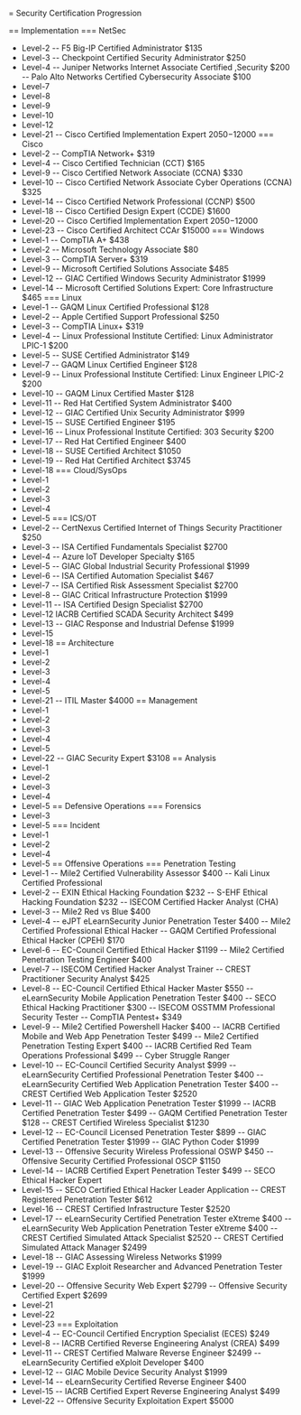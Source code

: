 = Security Certification Progression

== Implementation
=== NetSec
- Level-2
-- F5 Big-IP Certified Administrator $135
- Level-3
-- Checkpoint Certified Security Administrator $250
- Level-4
-- Juniper Networks Internet Associate Certified ,Security $200
-- Palo Alto Networks Certified Cybersecurity Associate $100
- Level-7
- Level-8
- Level-9
- Level-10
- Level-12
- Level-21
-- Cisco Certified Implementation Expert $2050-$12000
=== Cisco
- Level-2
-- CompTIA Network+ $319
- Level-4
-- Cisco Certified Technician (CCT) $165
- Level-9
-- Cisco Certified Network Associate (CCNA) $330
- Level-10
-- Cisco Certified Network Associate Cyber Operations (CCNA) $325
- Level-14
-- Cisco Certified Network Professional (CCNP) $500
- Level-18
-- Cisco Certified Design Expert (CCDE) $1600
- Level-20
-- Cisco Certified Implementation Expert $2050-$12000
- Level-23
-- Cisco Certified Architect CCAr $15000
=== Windows
- Level-1
-- CompTIA A+ $438
- Level-2
-- Microsoft Technology Associate $80
- Level-3
-- CompTIA Server+ $319
- Level-9
-- Microsoft Certified Solutions Associate $485
- Level-12
-- GIAC Certified Windows Security Administrator $1999
- Level-14
-- Microsoft Certified Solutions Expert: Core Infrastructure $465
=== Linux
- Level-1
-- GAQM Linux Certified Professional $128
- Level-2
-- Apple Certified Support Professional $250
- Level-3
-- CompTIA Linux+ $319
- Level-4
-- Linux Professional Institute Certified: Linux Administrator LPIC-1 $200
- Level-5
-- SUSE Certified Administrator $149
- Level-7
-- GAQM Linux Certified Engineer $128
- Level-9
-- Linux Professional Institute Certified: Linux Engineer LPIC-2 $200
- Level-10
-- GAQM Linux Certified Master $128
- Level-11
-- Red Hat Certified System Administrator $400
- Level-12
-- GIAC Certified Unix Security Administrator $999
- Level-15
-- SUSE Certified Engineer $195
- Level-16
-- Linux Professional Institute Certified: 303 Security $200
- Level-17
-- Red Hat Certified Engineer $400
- Level-18
-- SUSE Certified Architect $1050
- Level-19
-- Red Hat Certified Architect $3745
- Level-18
=== Cloud/SysOps
- Level-1
- Level-2
- Level-3
- Level-4
- Level-5
=== ICS/OT
- Level-2
-- CertNexus Certified Internet of Things Security Practitioner $250
- Level-3
-- ISA Certified Fundamentals Specialist $2700
- Level-4
-- Azure IoT Developer Specialty $165
- Level-5
-- GIAC Global Industrial Security Professional $1999
- Level-6
-- ISA Certified Automation Specialist $467
- Level-7
-- ISA Certified Risk Assessment Specialist $2700
- Level-8
-- GIAC Critical Infrastructure Protection $1999
- Level-11
-- ISA Certified Design Specialist $2700
- Level-12
IACRB Certified SCADA Security Architect $499
- Level-13
-- GIAC Response and Industrial Defense $1999
- Level-15
- Level-18
== Architecture
- Level-1
- Level-2
- Level-3
- Level-4
- Level-5
- Level-21
-- ITIL Master $4000
== Management
- Level-1
- Level-2
- Level-3
- Level-4
- Level-5
- Level-22
-- GIAC Security Expert $3108
== Analysis
- Level-1
- Level-2
- Level-3
- Level-4
- Level-5
== Defensive Operations
=== Forensics
- Level-3
- Level-5
=== Incident
- Level-1
- Level-2
- Level-4
- Level-5
== Offensive Operations
=== Penetration Testing
- Level-1
-- Mile2 Certified Vulnerability Assessor $400
-- Kali Linux Certified Professional
- Level-2
-- EXIN Ethical Hacking Foundation $232
-- S-EHF Ethical Hacking Foundation $232
-- ISECOM Certified Hacker Analyst (CHA)
- Level-3
-- Mile2 Red vs Blue $400
- Level-4
-- eJPT eLearnSecurity Junior Penetration Tester $400
-- Mile2 Certified Professional Ethical Hacker
-- GAQM Certified Professional Ethical Hacker (CPEH) $170
- Level-6
-- EC-Council Certified Ethical Hacker $1199
-- Mile2 Certified Penetration Testing Engineer $400
- Level-7
-- ISECOM Certified Hacker Analyst Trainer
-- CREST Practitioner Security Analyst $425
- Level-8
-- EC-Council Certified Ethical Hacker Master $550
-- eLearnSecurity Mobile Application Penetration Tester $400
-- SECO Ethical Hacking Practitioner $300
-- ISECOM OSSTMM Professional Security Tester
-- CompTIA Pentest+ $349
- Level-9
-- Mile2 Certified Powershell Hacker $400
-- IACRB Certified Mobile and Web App Penetration Tester $499
-- Mile2 Certified Penetration Testing Expert $400
-- IACRB Certified Red Team Operations Professional $499
-- Cyber Struggle Ranger
- Level-10
-- EC-Council Certified Security Analyst $999
-- eLearnSecurity Certified Professional Penetration Tester $400
-- eLearnSecurity Certified Web Application Penetration Tester $400
-- CREST Certified Web Application Tester $2520
- Level-11
-- GIAC Web Application Penetration Tester $1999
-- IACRB Certified Penetration Tester $499
-- GAQM Certified Penetration Tester $128
-- CREST Certified Wireless Specialist $1230
- Level-12
-- EC-Council Licensed Penetration Tester $899
-- GIAC Certified Penetration Tester $1999
-- GIAC Python Coder $1999
- Level-13
-- Offensive Security Wireless Professional OSWP $450
-- Offensive Security Certified Professional OSCP $1150
- Level-14
-- IACRB Certified Expert Penetration Tester $499
-- SECO Ethical Hacker Expert
- Level-15
-- SECO Certified Ethical Hacker Leader Application
-- CREST Registered Penetration Tester $612
- Level-16
-- CREST Certified Infrastructure Tester $2520
- Level-17
-- eLearnSecurity Certified Penetration Tester eXtreme $400
-- eLearnSecurity Web Application Penetration Tester eXtreme $400
-- CREST Certified Simulated Attack Specialist $2520
-- CREST Certified Simulated Attack Manager $2499
- Level-18
-- GIAC Assessing Wireless Networks $1999
- Level-19
-- GIAC Exploit Researcher and Advanced Penetration Tester $1999
- Level-20
-- Offensive Security Web Expert $2799
-- Offensive Security Certified Expert $2699
- Level-21
- Level-22
- Level-23
=== Exploitation
- Level-4
-- EC-Council Certified Encryption Specialist (ECES) $249
- Level-8
-- IACRB Certified Reverse Engineering Analyst (CREA) $499
- Level-11
-- CREST Certified Malware Reverse Engineer $2499
-- eLearnSecurity Certified eXploit Developer $400
- Level-12
-- GIAC Mobile Device Security Analyst $1999
- Level-14
-- eLearnSecurity Certified Reverse Engineer $400
- Level-15
-- IACRB Certified Expert Reverse Engineering Analyst $499
- Level-22
-- Offensive Security Exploitation Expert $5000

